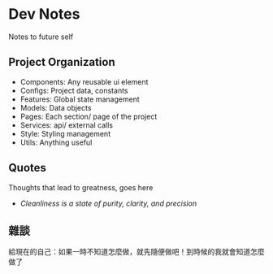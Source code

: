 # Dev Notes

Notes to future self

## Project Organization

- Components: Any reusable ui element
- Configs: Project data, constants
- Features: Global state management
- Models: Data objects
- Pages: Each section/ page of the project
- Services: api/ external calls
- Style: Styling management
- Utils: Anything useful

## Quotes

Thoughts that lead to greatness, goes here

- _Cleanliness is a state of purity, clarity, and precision_

## 雜談

給現在的自己：如果一時不知道怎麼做，就先隨便做吧！到時候的我就會知道怎麼做了
